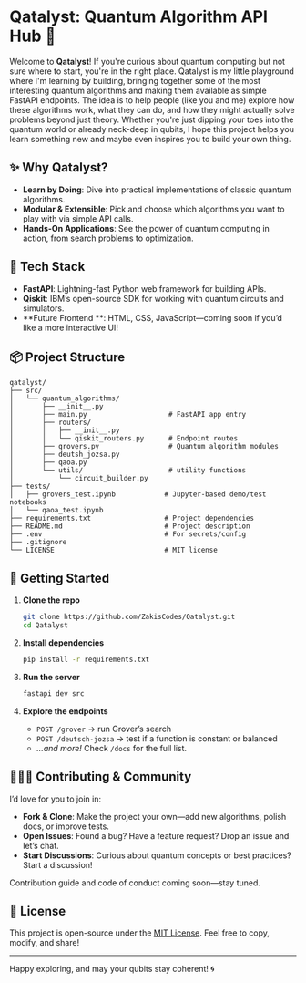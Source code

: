 # Qatalyst: Quantum Algorithm API Hub 🚀

Welcome to **Qatalyst**! 
If you're curious about quantum computing but not sure where to start, you're in the right place.
Qatalyst is my little playground where I'm learning by building, bringing together some of the most interesting quantum algorithms and making them available as simple FastAPI endpoints.
The idea is to help people (like you and me) explore how these algorithms work, what they can do, and how they might actually solve problems beyond just theory.
Whether you're just dipping your toes into the quantum world or already neck-deep in qubits, I hope this project helps you learn something new and maybe even inspires you to build your own thing.

## ✨ Why Qatalyst?

* **Learn by Doing**: Dive into practical implementations of classic quantum algorithms.
* **Modular & Extensible**: Pick and choose which algorithms you want to play with via simple API calls.
* **Hands-On Applications**: See the power of quantum computing in action, from search problems to optimization.

## 🔌 Tech Stack

* **FastAPI**: Lightning-fast Python web framework for building APIs.
* **Qiskit**: IBM’s open-source SDK for working with quantum circuits and simulators.
* **Future Frontend **: HTML, CSS, JavaScript—coming soon if you’d like a more interactive UI!

## 📦 Project Structure
```
qatalyst/
├── src/
│   └── quantum_algorithms/
│       ├── __init__.py
│       ├── main.py                    # FastAPI app entry
│       ├── routers/
│       │   ├── __init__.py
│       │   └── qiskit_routers.py      # Endpoint routes
│       ├── grovers.py                 # Quantum algorithm modules
│       ├── deutsh_jozsa.py
│       ├── qaoa.py
│       └── utils/                     # utility functions
│           └── circuit_builder.py
├── tests/
│   ├── grovers_test.ipynb            # Jupyter-based demo/test notebooks
│   └── qaoa_test.ipynb
├── requirements.txt                  # Project dependencies
├── README.md                         # Project description
├── .env                              # For secrets/config
├── .gitignore
└── LICENSE                           # MIT license
```

## 🚀 Getting Started

1. **Clone the repo**

   ```bash
   git clone https://github.com/ZakisCodes/Qatalyst.git
   cd Qatalyst
   ```

2. **Install dependencies**

   ```bash
   pip install -r requirements.txt
   ```

3. **Run the server**

   ```bash
   fastapi dev src
   ```

4. **Explore the endpoints**

   * `POST /grover` → run Grover’s search
   * `POST /deutsch-jozsa` → test if a function is constant or balanced
   * *…and more!* Check `/docs` for the full list.

## 🧑‍🤝‍🧑 Contributing & Community

I’d love for you to join in:

* **Fork & Clone**: Make the project your own—add new algorithms, polish docs, or improve tests.
* **Open Issues**: Found a bug? Have a feature request? Drop an issue and let’s chat.
* **Start Discussions**: Curious about quantum concepts or best practices? Start a discussion!

Contribution guide and code of conduct coming soon—stay tuned.

## 📜 License

This project is open-source under the [MIT License](LICENSE). Feel free to copy, modify, and share!

---

Happy exploring, and may your qubits stay coherent! 🌀
